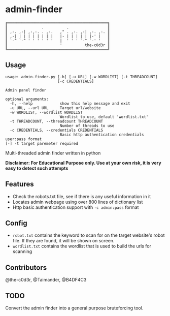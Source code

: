 # admin-finder

    ╔════════════════════════════════════════════╗
    ║               .          .                 ║
    ║ ,-. ,-| ,-,-. . ,-.   ," . ,-. ,-| ,-. ,-. ║
    ║ ,-| | | | | | | | |   |- | | | | | |-' |   ║
    ║ `-^ `-^ ' ' ' ' ' '   |  ' ' ' `-^ `-' '   ║
    ║                       '          the-c0d3r ║
    ╚════════════════════════════════════════════╝

## Usage

    usage: admin-finder.py [-h] [-u URL] [-w WORDLIST] [-t THREADCOUNT]
                           [-c CREDENTIALS]

    Admin panel finder

    optional arguments:
      -h, --help            show this help message and exit
      -u URL, --url URL     Target url/website
      -w WORDLIST, --wordlist WORDLIST
                            Wordlist to use, default 'wordlist.txt'
      -t THREADCOUNT, --threadcount THREADCOUNT
                            Number of threads to use
      -c CREDENTIALS, --credentials CREDENTIALS
                            Basic http authentication credentials user:pass format
    [-] -t target paremeter required


Multi-threaded admin finder written in python

**Disclaimer: For Educational Purpose only. Use at your own risk, it is very easy to detect such attempts**

Features
---
- Check the robots.txt file, see if there is any useful information in it
- Locates admin webpage using over 800 lines of dictionary list
- Http basic authentication support with `-c admin:pass` format

Config
---

- `robot.txt` contains the keyword to scan for on the target website's robot file. If they are found, it will be shown on screen.
- `wordlist.txt` contains the wordlist that is used to build the urls for scanning

Contributors
---
@the-c0d3r, @Taimander, @B4DF4C3

TODO
---

Convert the admin finder into a general purpose bruteforcing tool.

